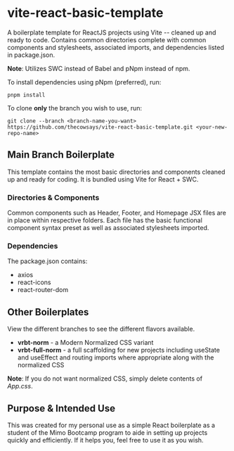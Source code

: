 # vite-react-basic-template
A boilerplate template for ReactJS projects using Vite -- cleaned up and ready to code. Contains common directories complete with common components and stylesheets, associated imports, and dependencies listed in package.json.

**Note**: Utilizes SWC instead of Babel and pNpm instead of npm.

To install dependencies using pNpm (preferred), run:

`pnpm install`

To clone **only** the branch you wish to use, run:

`git clone --branch <branch-name-you-want> https://github.com/thecowsays/vite-react-basic-template.git <your-new-repo-name>`

## Main Branch Boilerplate
This template contains the most basic directories and components cleaned up and ready for coding. It is bundled using Vite for React + SWC.

### Directories & Components
Common components such as Header, Footer, and Homepage JSX files are in place within respective folders. Each file has the basic functional component syntax preset as well as associated stylesheets imported.

### Dependencies
The package.json contains:

- axios
- react-icons
- react-router-dom

## Other Boilerplates
View the different branches to see the different flavors available.

- **vrbt-norm** - a Modern Normalized CSS variant
- **vrbt-full-norm** - a full scaffolding for new projects including useState and useEffect and routing imports where appropriate along with the normalized CSS

**Note**: If you do not want normalized CSS, simply delete contents of *App.css*.

## Purpose & Intended Use
This was created for my personal use as a simple React boilerplate as a student of the Mimo Bootcamp program to aide in setting up projects quickly and efficiently. If it helps you, feel free to use it as you wish.
